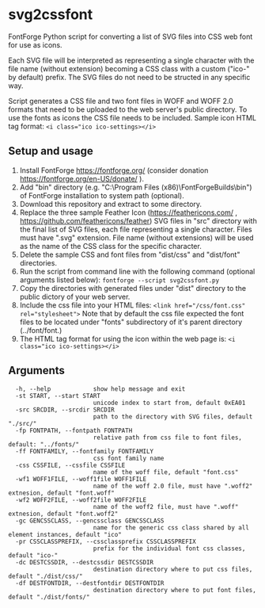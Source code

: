 # svg2cssfont
 FontForge Python script for converting a list of SVG files into CSS web font for use as icons.
 
 Each SVG file will be interpreted as representing a single character with the file name (without extension) becoming a CSS class with a custom ("ico-" by default) prefix. The SVG files do not need to be structed in any specific way.

 Script generates a CSS file and two font files in WOFF and WOFF 2.0 formats that need to be uploaded to the web server's public directory. To use the fonts as icons the CSS file needs to be included. Sample icon HTML tag format:
 `<i class="ico ico-settings></i>`

## Setup and usage

1. Install FontForge https://fontforge.org/ (consider donation https://fontforge.org/en-US/donate/ ).
2. Add "bin" directory (e.g. "C:\Program Files (x86)\FontForgeBuilds\bin") of FontForge installation to system path (optional).
3. Download this repository and extract to some directory.
4. Replace the three sample Feather Icon (https://feathericons.com/ , https://github.com/feathericons/feather) SVG files in "src" directory with the final list of SVG files, each file representing a single character. Files must have ".svg" extension. File name (without extensions) will be used as the name of the CSS class for the specific character. 
5. Delete the sample CSS and font files from "dist/css" and "dist/font" directories.
6. Run the script from command line with the following command (optional arguments listed below):
`fontforge --script svg2cssfont.py`
7. Copy the directories with generated files under "dist" directory to the public dictory of your web server.
8. Include the css file into your HTML files:
`<link href="/css/font.css" rel="stylesheet">`
Note that by default the css file expected the font files to be located under "fonts" subdirectory of it's parent directory (../font/font.)
9. The HTML tag format for using the icon within the web page is:
 `<i class="ico ico-settings></i>`

## Arguments

```
  -h, --help            show help message and exit
  -st START, --start START
                        unicode index to start from, default 0xEA01
  -src SRCDIR, --srcdir SRCDIR
                        path to the directory with SVG files, default "./src/"
  -fp FONTPATH, --fontpath FONTPATH
                        relative path from css file to font files, default: "../fonts/"
  -ff FONTFAMILY, --fontfamily FONTFAMILY
                        css font family name
  -css CSSFILE, --cssfile CSSFILE
                        name of the woff file, default "font.css"
  -wf1 WOFF1FILE, --woff1file WOFF1FILE
                        name of the woff 2.0 file, must have ".woff2" extnesion, default "font.woff"
  -wf2 WOFF2FILE, --woff2file WOFF2FILE
                        name of the woff2 file, must have ".woff" extnesion, default "font.woff2"
  -gc GENCSSCLASS, --gencssclass GENCSSCLASS
                        name for the generic css class shared by all element instances, default "ico"
  -pr CSSCLASSPREFIX, --cssclassprefix CSSCLASSPREFIX
                        prefix for the individual font css classes, default "ico-"
  -dc DESTCSSDIR, --destcssdir DESTCSSDIR
                        destination directory where to put css files, default "./dist/css/"
  -df DESTFONTDIR, --destfontdir DESTFONTDIR
                        destination directory where to put font files, default "./dist/fonts/"
```